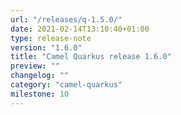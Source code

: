 ```yaml
---
url: "/releases/q-1.5.0/"
date: 2021-02-14T13:10:40+01:00
type: release-note
version: "1.6.0"
title: "Camel Quarkus release 1.6.0"
preview: ""
changelog: ""
category: "camel-quarkus"
milestone: 10
---
```

